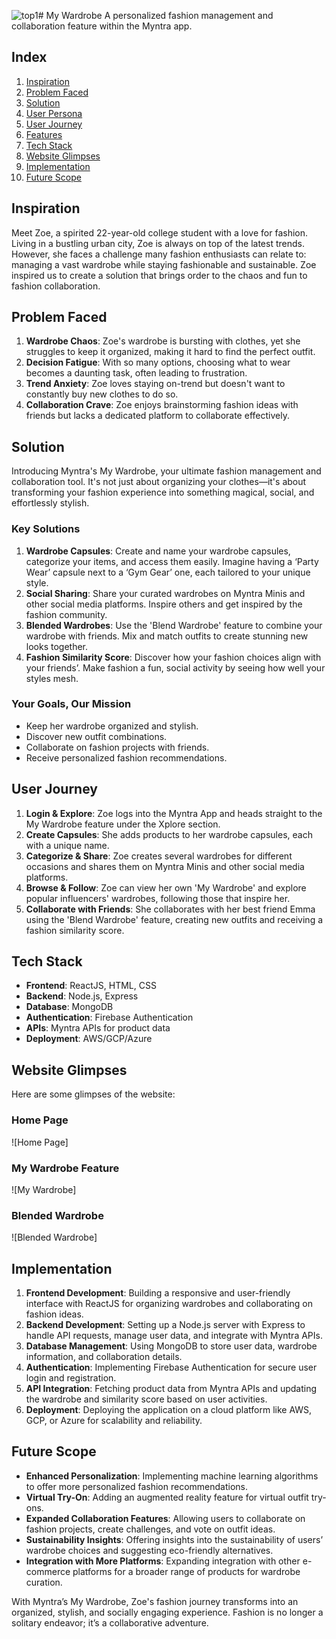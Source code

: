 ![top1](https://github.com/user-attachments/assets/b5f65fc9-8758-4533-97e2-61c12e806dfe)# My Wardrobe 
A personalized fashion management and collaboration feature within the Myntra app.

## Index
1. [Inspiration](#inspiration)
2. [Problem Faced](#problem-faced)
3. [Solution](#solution)
4. [User Persona](#user-persona)
5. [User Journey](#user-journey)
6. [Features](#features)
7. [Tech Stack](#tech-stack)
8. [Website Glimpses](#website-glimpses)
9. [Implementation](#implementation)
10. [Future Scope](#future-scope)

## Inspiration
Meet Zoe, a spirited 22-year-old college student with a love for fashion. Living in a bustling urban city, Zoe is always on top of the latest trends. However, she faces a challenge many fashion enthusiasts can relate to: managing a vast wardrobe while staying fashionable and sustainable. Zoe inspired us to create a solution that brings order to the chaos and fun to fashion collaboration.

## Problem Faced
1. **Wardrobe Chaos**: Zoe's wardrobe is bursting with clothes, yet she struggles to keep it organized, making it hard to find the perfect outfit.
2. **Decision Fatigue**: With so many options, choosing what to wear becomes a daunting task, often leading to frustration.
3. **Trend Anxiety**: Zoe loves staying on-trend but doesn't want to constantly buy new clothes to do so.
4. **Collaboration Crave**: Zoe enjoys brainstorming fashion ideas with friends but lacks a dedicated platform to collaborate effectively.

## Solution
Introducing Myntra's My Wardrobe, your ultimate fashion management and collaboration tool. It's not just about organizing your clothes—it's about transforming your fashion experience into something magical, social, and effortlessly stylish.

### Key Solutions
1. **Wardrobe Capsules**: Create and name your wardrobe capsules, categorize your items, and access them easily. Imagine having a ‘Party Wear’ capsule next to a ‘Gym Gear’ one, each tailored to your unique style.
2. **Social Sharing**: Share your curated wardrobes on Myntra Minis and other social media platforms. Inspire others and get inspired by the fashion community.
3. **Blended Wardrobes**: Use the 'Blend Wardrobe' feature to combine your wardrobe with friends. Mix and match outfits to create stunning new looks together.
4. **Fashion Similarity Score**: Discover how your fashion choices align with your friends’. Make fashion a fun, social activity by seeing how well your styles mesh.

### Your Goals, Our Mission
- Keep her wardrobe organized and stylish.
- Discover new outfit combinations.
- Collaborate on fashion projects with friends.
- Receive personalized fashion recommendations.

## User Journey
1. **Login & Explore**: Zoe logs into the Myntra App and heads straight to the My Wardrobe feature under the Xplore section.
2. **Create Capsules**: She adds products to her wardrobe capsules, each with a unique name.
3. **Categorize & Share**: Zoe creates several wardrobes for different occasions and shares them on Myntra Minis and other social media platforms.
4. **Browse & Follow**: Zoe can view her own 'My Wardrobe' and explore popular influencers' wardrobes, following those that inspire her.
5. **Collaborate with Friends**: She collaborates with her best friend Emma using the 'Blend Wardrobe' feature, creating new outfits and receiving a fashion similarity score.

## Tech Stack
- **Frontend**: ReactJS, HTML, CSS
- **Backend**: Node.js, Express
- **Database**: MongoDB
- **Authentication**: Firebase Authentication
- **APIs**: Myntra APIs for product data
- **Deployment**: AWS/GCP/Azure

## Website Glimpses
Here are some glimpses of the website:

### Home Page
![Home Page]

### My Wardrobe Feature
![My Wardrobe]

### Blended Wardrobe
![Blended Wardrobe]


## Implementation


1. **Frontend Development**: Building a responsive and user-friendly interface with ReactJS for organizing wardrobes and collaborating on fashion ideas.
2. **Backend Development**: Setting up a Node.js server with Express to handle API requests, manage user data, and integrate with Myntra APIs.
3. **Database Management**: Using MongoDB to store user data, wardrobe information, and collaboration details.
4. **Authentication**: Implementing Firebase Authentication for secure user login and registration.
5. **API Integration**: Fetching product data from Myntra APIs and updating the wardrobe and similarity score based on user activities.
6. **Deployment**: Deploying the application on a cloud platform like AWS, GCP, or Azure for scalability and reliability.

## Future Scope
- **Enhanced Personalization**: Implementing machine learning algorithms to offer more personalized fashion recommendations.
- **Virtual Try-On**: Adding an augmented reality feature for virtual outfit try-ons.
- **Expanded Collaboration Features**: Allowing users to collaborate on fashion projects, create challenges, and vote on outfit ideas.
- **Sustainability Insights**: Offering insights into the sustainability of users’ wardrobe choices and suggesting eco-friendly alternatives.
- **Integration with More Platforms**: Expanding integration with other e-commerce platforms for a broader range of products for wardrobe curation.

With Myntra’s My Wardrobe, Zoe's fashion journey transforms into an organized, stylish, and socially engaging experience. Fashion is no longer a solitary endeavor; it’s a collaborative adventure.
